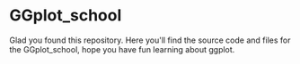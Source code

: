 # GGplot_school
Glad you found this repository. Here you'll find the source code and files for the GGplot_school, hope you have fun learning about ggplot. 
